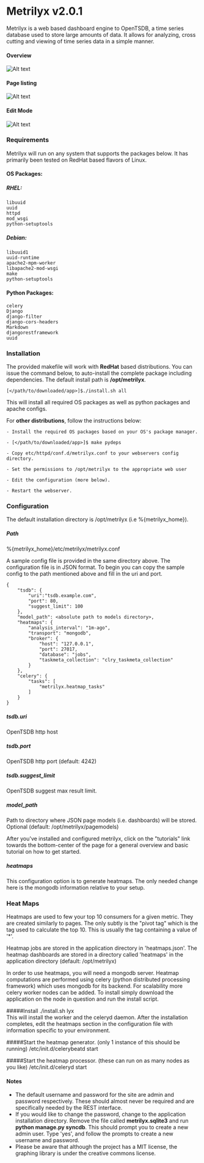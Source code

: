 Metrilyx v2.0.1
===============
Metrilyx is a web based dashboard engine  to OpenTSDB, a time series database used to store large amounts of data.  It allows for analyzing, cross cutting and viewing of time series data in a simple manner.

#### Overview
![Alt text](metrilyx/static/imgs/readme/screenshot_1.png)
#### Page listing
![Alt text](metrilyx/static/imgs/readme/screenshot_2.png)
#### Edit Mode
![Alt text](metrilyx/static/imgs/readme/screenshot_3.png)
 
### Requirements
Metrilyx will run on any system that supports the packages below.  It has primarily been tested on RedHat based flavors of Linux.

#### OS Packages:
##### RHEL:
	libuuid
	uuid
	httpd
	mod_wsgi
	python-setuptools
	
##### Debian:
	libuuid1 
	uuid-runtime 
	apache2-mpm-worker 
	libapache2-mod-wsgi 
	make 
	python-setuptools

#### Python Packages:
	celery
	Django
	django-filter
	django-cors-headers
	Markdown
	djangorestframework
	uuid

### Installation
The provided makefile will work with **RedHat** based distributions.  You can issue the command below, to auto-install the complete package including dependencies. The default install path is **/opt/metrilyx**.	
	
	[</path/to/downloaded/app>]$./install.sh all
	

This will install all required OS packages as well as python packages and apache configs.

For **other distributions**, follow the instructions below:

	- Install the required OS packages based on your OS's package manager.
	
	- [</path/to/downloaded/app>]$ make pydeps
	
	- Copy etc/httpd/conf.d/metrilyx.conf to your webservers config directory.
	
	- Set the permissions to /opt/metrilyx to the appropriate web user 

	- Edit the configuration (more below).

	- Restart the webserver.

### Configuration
The default installation directory is /opt/metrilyx (i.e %{metrilyx_home}).

##### Path 
%{metrilyx_home}/etc/metrilyx/metrilyx.conf

A sample config file is provided in the same directory above.  The configuration file is in JSON format.  To begin you can copy the sample config to the path mentioned above and fill in the uri and port.
	
	{
		"tsdb": {
			"uri":"tsdb.example.com",
			"port": 80,
			"suggest_limit": 100
		},
		"model_path": <absolute path to models directory>,
		"heatmaps": {
			"analysis_interval": "1m-ago",
			"transport": "mongodb",
			"broker": {
		    	"host": "127.0.0.1",
		    	"port": 27017,
		    	"database": "jobs", 
		    	"taskmeta_collection": "clry_taskmeta_collection"
			}
		},
		"celery": {
			"tasks": [
				"metrilyx.heatmap_tasks"
			]
		}
	}
	
##### tsdb.uri
OpenTSDB http host

##### tsdb.port
OpenTSDB http port (default: 4242)

##### tsdb.suggest_limit
OpenTSDB suggest max result limit. 

##### model_path
Path to directory where JSON page models (i.e. dashboards) will be stored.  Optional (default: /opt/metrilyx/pagemodels)

After you've installed and configured metrilyx, click on the "tutorials" link towards the bottom-center of the page for a general overview and basic tutorial on how to get started.

##### heatmaps
This configuration option is to generate heatmaps.  The only needed change here is the mongodb information relative to your setup.


### Heat Maps
Heatmaps are used to few your top 10 consumers for a given metric.  They are created similarly to pages.  The only subtly is the "pivot tag" which is the tag used to calculate the top 10.  This is usually the tag containing a value of '*'.

Heatmap jobs are stored in the application directory in 'heatmaps.json'.  The heatmap dashboards are stored in a directory called 'heatmaps' in the application directory (default: /opt/metrilyx)

In order to use heatmaps, you will need a mongodb server.  Heatmap computations are performed using celery (python distributed processing framework) which uses mongodb for its backend.  For scalability more celery worker nodes can be added.  To install simply download the application on the node in question and run the install script.

#####Install
	./install.sh lyx  
This will install the worker and the celeryd daemon.  After the installation completes, edit the heatmaps section in the configuration file with information specific to your environment.

#####Start the heatmap generator.  (only 1 instance of this should be running)
	/etc/init.d/celerybeatd start
	
#####Start the heatmap processor.  (these can run on as many nodes as you like)
	/etc/init.d/celeryd start


#### Notes
- The default username and password for the site are admin and password respectively. These should almost never be required and are specifically needed by the REST interface.
- If you would like to change the password, change to the application installation directory.  Remove the file called **metrilyx.sqlite3** and run **python manage.py syncdb**.  This should prompt you to create a new admin user.  Type 'yes', and follow the prompts to create a new username and password.
- Please be aware that although the project has a MIT license, the graphing library is under the creative commons license.